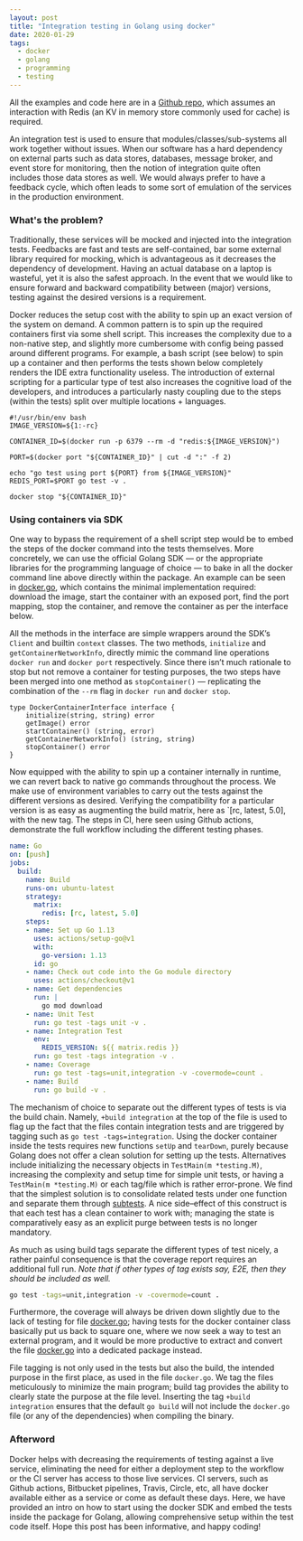 ```yaml
---
layout: post
title: "Integration testing in Golang using docker"
date: 2020-01-29
tags:
  - docker
  - golang
  - programming
  - testing
---
```


All the examples and code here are in a [Github repo](https://github.com/edwintye/golang-docker-it-test),
which assumes an interaction with Redis (an KV in memory store commonly used for cache) is required.

An integration test is used to ensure that modules/classes/sub-systems all work together without issues.
When our software has a hard dependency on external parts such as data stores, databases, message broker,
and event store for monitoring, then the notion of integration quite often includes those data stores as well.
We would always prefer to have a feedback cycle, which often leads to some sort of emulation of the services in
the production environment.

### What's the problem?
Traditionally, these services will be mocked and injected into the integration tests. Feedbacks are fast
and tests are self-contained, bar some external library required for mocking, which is advantageous as it
decreases the dependency of development. Having an actual database on a laptop is wasteful, yet it is also
the safest approach. In the event that we would like to ensure forward and backward compatibility between
(major) versions, testing against the desired versions is a requirement.

Docker reduces the setup cost with the ability to spin up an exact version of the system on demand. A common
pattern is to spin up the required containers first via some shell script. This increases the complexity due to
a non-native step, and slightly more cumbersome with config being passed around different programs. For example,
a bash script (see below) to spin up a container and then performs the tests shown below completely renders the
IDE extra functionality useless. The introduction of external scripting for a particular type of test also
increases the cognitive load of the developers, and introduces a particularly nasty coupling due to the
steps (within the tests) split over multiple locations + languages.

```shell
#!/usr/bin/env bash
IMAGE_VERSION=${1:-rc}

CONTAINER_ID=$(docker run -p 6379 --rm -d "redis:${IMAGE_VERSION}")

PORT=$(docker port "${CONTAINER_ID}" | cut -d ":" -f 2)

echo "go test using port ${PORT} from ${IMAGE_VERSION}"
REDIS_PORT=$PORT go test -v .

docker stop "${CONTAINER_ID}"
```

### Using containers via SDK
One way to bypass the requirement of a shell script step would be to embed the steps of the docker command
into the tests themselves. More concretely, we can use the official Golang SDK &mdash; or the appropriate libraries
for the programming language of choice &mdash; to bake in all the docker command line above directly within
the package. An example can be seen in
[docker.go](https://github.com/edwintye/golang-docker-it-test/blob/master/docker.go), which contains the
minimal implementation required: download the image, start the container with an exposed port, find the port
mapping, stop the container, and remove the container as per the interface below.

All the methods in the interface are simple wrappers around the SDK’s `Client` and builtin `context` classes.
The two methods, `initialize` and `getContainerNetworkInfo`, directly mimic the command line operations 
`docker run` and `docker port` respectively. Since there isn’t much rationale to stop but not remove a container for
testing purposes, the two steps have been merged into one method as `stopContainer()` &mdash; replicating the combination
of the `--rm` flag in `docker run` and `docker stop`.

```golang
type DockerContainerInterface interface {
    initialize(string, string) error
    getImage() error
    startContainer() (string, error)
    getContainerNetworkInfo() (string, string)
    stopContainer() error
}
```

Now equipped with the ability to spin up a container internally in runtime, we can revert back
to native go commands throughout the process. We make use of environment variables to carry out the tests
against the different versions as desired. Verifying the compatibility for a particular version is as easy
as augmenting the build matrix, here as `[rc, latest, 5.0], with the new tag. The steps in CI, here seen using
Github actions, demonstrate the full workflow including the different testing phases.

```yaml
name: Go
on: [push]
jobs:
  build:
    name: Build
    runs-on: ubuntu-latest
    strategy:
      matrix:
        redis: [rc, latest, 5.0]
    steps:
    - name: Set up Go 1.13
      uses: actions/setup-go@v1
      with:
        go-version: 1.13
      id: go
    - name: Check out code into the Go module directory
      uses: actions/checkout@v1
    - name: Get dependencies
      run: |
        go mod download
    - name: Unit Test
      run: go test -tags unit -v .
    - name: Integration Test
      env:
        REDIS_VERSION: ${{ matrix.redis }}
      run: go test -tags integration -v .
    - name: Coverage
      run: go test -tags=unit,integration -v -covermode=count .
    - name: Build
      run: go build -v .
```

The mechanism of choice to separate out the different types of tests is via the build chain. Namely,
`+build integration` at the top of the file is used to flag up the fact that the files contain 
integration tests and are triggered by tagging such as `go test -tags=integration`. Using the docker 
container inside the tests requires new functions `setUp` and `tearDown`, purely because Golang does not
offer a clean solution for setting up the tests. Alternatives include initializing the necessary objects in
`TestMain(m *testing.M)`, increasing the complexity and setup time for simple unit tests, or having
a `TestMain(m *testing.M)` or each tag/file which is rather error-prone. We find that the simplest
solution is to consolidate related tests under one function and separate them through
[subtests](https://blog.golang.org/subtests). A nice side&ndash;effect of this construct is that each test has
a clean container to work with; managing the state is comparatively easy as an explicit purge between
tests is no longer mandatory.

As much as using build tags separate the different types of test nicely, a rather painful consequence
is that the coverage report requires an additional full run. *Note that if other types of tag exists say,
E2E, then they should be included as well.*

```bash
go test -tags=unit,integration -v -covermode=count .
```

Furthermore, the coverage will always be driven down slightly due to the lack of testing for file
[docker.go](https://github.com/edwintye/golang-docker-it-test/blob/master/docker.go); having tests for the docker
container class basically put us back to square one, where we  now seek a way to test an external program, and it
would be more productive to extract and convert the file
[docker.go](https://github.com/edwintye/golang-docker-it-test/blob/master/docker.go) into a dedicated package instead.

File tagging is not only used in the tests but also the build, the intended purpose in the first place, as
used in the file `docker.go`. We tag the files meticulously to minimize the main program; build tag provides
the ability to clearly state the purpose at the file level. Inserting the tag `+build integration` ensures
that the default `go build` will not include the `docker.go` file (or any of the dependencies) when 
compiling the binary.

### Afterword
Docker helps with decreasing the requirements of testing against a live service, eliminating the need
for either a deployment step to the workflow or the CI server has access to those live services.
CI servers, such as Github actions, Bitbucket pipelines, Travis, Circle, etc, all have docker available
either as a service or come as default these days. Here, we have provided an intro on how to start using
the docker SDK and embed the tests inside the package for Golang, allowing comprehensive setup within
the test code itself. Hope this post has been informative, and happy coding!
